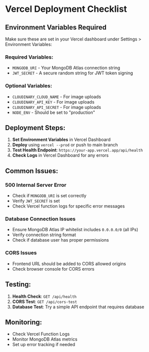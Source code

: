 # Vercel Deployment Checklist

## Environment Variables Required

Make sure these are set in your Vercel dashboard under Settings > Environment Variables:

### Required Variables:
- `MONGODB_URI` - Your MongoDB Atlas connection string
- `JWT_SECRET` - A secure random string for JWT token signing

### Optional Variables:
- `CLOUDINARY_CLOUD_NAME` - For image uploads
- `CLOUDINARY_API_KEY` - For image uploads  
- `CLOUDINARY_API_SECRET` - For image uploads
- `NODE_ENV` - Should be set to "production"

## Deployment Steps:

1. **Set Environment Variables** in Vercel Dashboard
2. **Deploy** using `vercel --prod` or push to main branch
3. **Test Health Endpoint**: `https://your-app.vercel.app/api/health`
4. **Check Logs** in Vercel Dashboard for any errors

## Common Issues:

### 500 Internal Server Error
- Check if `MONGODB_URI` is set correctly
- Verify `JWT_SECRET` is set
- Check Vercel function logs for specific error messages

### Database Connection Issues
- Ensure MongoDB Atlas IP whitelist includes `0.0.0.0/0` (all IPs)
- Verify connection string format
- Check if database user has proper permissions

### CORS Issues
- Frontend URL should be added to CORS allowed origins
- Check browser console for CORS errors

## Testing:

1. **Health Check**: `GET /api/health`
2. **CORS Test**: `GET /api/cors-test`
3. **Database Test**: Try a simple API endpoint that requires database

## Monitoring:

- Check Vercel Function Logs
- Monitor MongoDB Atlas metrics
- Set up error tracking if needed

<!-- redeploy 2025-08-28T18:50:33.9795129+05:30 -->
